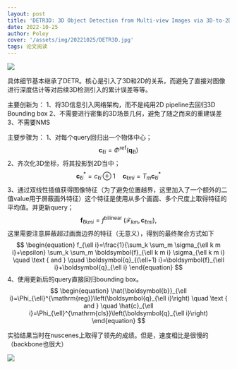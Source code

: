 ```yaml
---
layout: post
title: 'DETR3D: 3D Object Detection from Multi-view Images via 3D-to-2D Queries'
date: 2022-10-25
author: Poley
cover: '/assets/img/20221025/DETR3D.jpg'
tags: 论文阅读
---
```


![](/assets/img/20221025/DETR3DF1.jpg)

具体细节基本继承了DETR。核心是引入了3D和2D的关系，而避免了直接对图像进行深度估计等对后续3D检测引入的累计误差等等。

主要创新为：
1、将3D信息引入网络架构，而不是纯用2D pipeline去回归3D Bounding box
2、不需要进行密集的3D场景几何，避免了随之而来的重建误差
3、不需要NMS

主要步骤为：
1、对每个query回归出一个物体中心；
$$
\begin{equation}
\boldsymbol{c}_{\ell i}=\Phi^{\mathrm{ref}}\left(\boldsymbol{q}_{\ell i}\right)
\end{equation}
$$
2、齐次化3D坐标，将其投影到2D当中；
$$
\begin{equation}
\boldsymbol{c}_{\ell i}^*=c_{\ell i} \oplus 1 \quad \boldsymbol{c}_{\ell m i}=T_m \boldsymbol{c}_{\ell i}^*
\end{equation}
$$
3、通过双线性插值获得图像特征（为了避免位置越界，这里加入了一个额外的二值value用于屏蔽画外特征）这个特征是使用从多个画面、多个尺度上取得特征的平均值。并更新query；
$$
\begin{equation}
\boldsymbol{f}_{\ell k m i}=f^{\text {bilinear }}\left(\mathcal{F}_{k m}, \boldsymbol{c}_{\ell m i}\right),
\end{equation}
$$
这里需要注意屏蔽超过画面边界的特征（无意义），得到的最终聚合方式如下
$$
\begin{equation}
f_{\ell i}=\frac{1}{\sum_k \sum_m \sigma_{\ell k m i}+\epsilon} \sum_k \sum_m \boldsymbol{f}_{\ell k m i} \sigma_{\ell k m i} \quad \text { and } \quad \boldsymbol{q}_{(\ell+1) i}=\boldsymbol{f}_{\ell i}+\boldsymbol{q}_{\ell i}
\end{equation}
$$
4、使用更新后的query直接回归bounding box。
$$
\begin{equation}
\hat{\boldsymbol{b}}_{\ell i}=\Phi_{\ell}^{\mathrm{reg}}\left(\boldsymbol{q}_{\ell i}\right) \quad \text { and } \quad \hat{c}_{\ell i}=\Phi_{\ell}^{\mathrm{cls}}\left(\boldsymbol{q}_{\ell i}\right)
\end{equation}
$$

实验结果当时在nuscenes上取得了领先的成绩。但是，速度相比是很慢的（backbone也很大）

![](/assets/img/20221025/DETR3DT1T2.jpg)